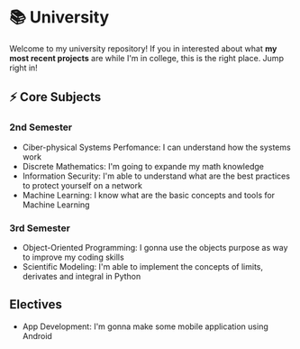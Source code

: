 # 📚 University
Welcome to my university repository! If you in interested about what **my most recent projects** are while I'm in college, this is the right place. Jump right in!

## ⚡ Core Subjects

### 2nd Semester
- Ciber-physical Systems Perfomance: I can understand how the systems work
- Discrete Mathematics: I'm going to expande my math knowledge
- Information Security: I'm able to understand what are the best practices to protect yourself on a network
- Machine Learning: I know what are the basic concepts and tools for Machine Learning

### 3rd Semester
- Object-Oriented Programming: I gonna use the objects purpose as way to improve my coding skills
- Scientific Modeling: I'm able to implement the concepts of limits, derivates and integral in Python
  
## Electives
- App Development: I'm gonna make some mobile application using Android
